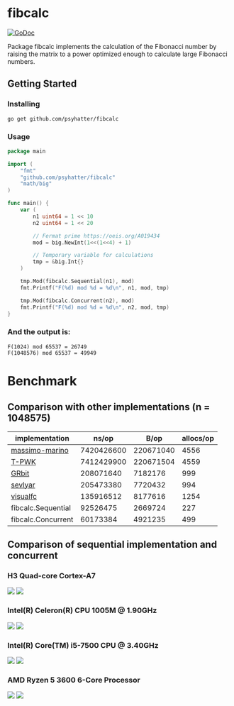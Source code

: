 # fibcalc
[![GoDoc](https://godoc.org/github.com/psyhatter/fibcalc?status.svg)](https://godoc.org/github.com/psyhatter/fibcalc)

Package fibcalc implements the calculation of the Fibonacci number by raising the matrix to a power optimized enough to calculate large Fibonacci numbers.

## Getting Started
### Installing
```
go get github.com/psyhatter/fibcalc
```

### Usage
```go
package main

import (
	"fmt"
	"github.com/psyhatter/fibcalc"
	"math/big"
)

func main() {
	var (
		n1 uint64 = 1 << 10
		n2 uint64 = 1 << 20

		// Fermat prime https://oeis.org/A019434
		mod = big.NewInt(1<<(1<<4) + 1)

		// Temporary variable for calculations
		tmp = &big.Int{}
	)

	tmp.Mod(fibcalc.Sequential(n1), mod)
	fmt.Printf("F(%d) mod %d = %d\n", n1, mod, tmp)

	tmp.Mod(fibcalc.Concurrent(n2), mod)
	fmt.Printf("F(%d) mod %d = %d\n", n2, mod, tmp)
}
```

### And the output is:
```
F(1024) mod 65537 = 26749
F(1048576) mod 65537 = 49949
```

# Benchmark
## Comparison with other implementations (n = 1048575)
|implementation|ns/op|B/op|allocs/op|
|---|---|---|---|
|[massimo-marino](https://github.com/massimo-marino/go-fibonacci)|7420426600|220671040|4556|
|[T-PWK](https://github.com/T-PWK/go-fibonacci)|7412429900|220671504|4559|
|[GRbit](https://github.com/GRbit/fib)|208071640|7182176|999|
|[sevlyar](https://github.com/sevlyar/fibonacci)|205473380|7720432|994|
|[visualfc](https://github.com/visualfc/fibutil)|135916512|8177616|1254|
|fibcalc.Sequential|92526475|2669724|227|
|fibcalc.Concurrent|60173384|4921235|499|

## Comparison of sequential implementation and concurrent
### H3 Quad-core Cortex-A7
![](https://github.com/psyhatter/fibcalc/blob/master/graphs/H3%20Quad-core%20Cortex-A7/0-60000.PNG?raw=true)
![](https://github.com/psyhatter/fibcalc/blob/master/graphs/H3%20Quad-core%20Cortex-A7/0-15000000.PNG?raw=true)

### Intel(R) Celeron(R) CPU 1005M @ 1.90GHz
![](https://github.com/psyhatter/fibcalc/blob/master/graphs/Intel(R)%20Celeron(R)%20CPU%201005M%20@%201.90GHz/0-60000.PNG?raw=true)
![](https://github.com/psyhatter/fibcalc/blob/master/graphs/Intel(R)%20Celeron(R)%20CPU%201005M%20@%201.90GHz/0-15000000.PNG?raw=true)

### Intel(R) Core(TM) i5-7500 CPU @ 3.40GHz
![](https://github.com/psyhatter/fibcalc/blob/master/graphs/Intel(R)%20Core(TM)%20i5-7500%20CPU%20@%203.40GHz/0-125000.PNG?raw=true)
![](https://github.com/psyhatter/fibcalc/blob/master/graphs/Intel(R)%20Core(TM)%20i5-7500%20CPU%20@%203.40GHz/0-15000000.PNG?raw=true)

### AMD Ryzen 5 3600 6-Core Processor
![](https://github.com/psyhatter/fibcalc/blob/master/graphs/AMD%20Ryzen%205%203600%206-Core%20Processor/0-125000.PNG?raw=true)
![](https://github.com/psyhatter/fibcalc/blob/master/graphs/AMD%20Ryzen%205%203600%206-Core%20Processor/0-15000000.PNG?raw=true)
